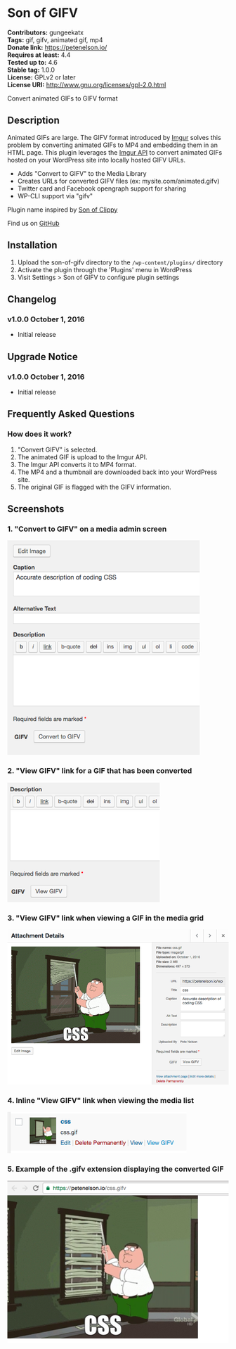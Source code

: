 # Son of GIFV #
**Contributors:** gungeekatx  
**Tags:** gif, gifv, animated gif, mp4  
**Donate link:** https://petenelson.io/  
**Requires at least:** 4.4  
**Tested up to:** 4.6  
**Stable tag:** 1.0.0  
**License:** GPLv2 or later  
**License URI:** http://www.gnu.org/licenses/gpl-2.0.html  

Convert animated GIFs to GIFV format

## Description ##

Animated GIFs are large.  The GIFV format introduced by [Imgur](https://blog.imgur.com/2014/10/09/introducing-gifv/)
solves this problem by converting animated GIFs to MP4 and embedding them in an HTML page.  This plugin
leverages the [Imgur API](https://api.imgur.com/) to convert animated GIFs hosted on your WordPress site
into locally hosted GIFV URLs.

* Adds "Convert to GIFV" to the Media Library
* Creates URLs for converted GIFV files (ex: mysite.com/animated.gifv)
* Twitter card and Facebook opengraph support for sharing
* WP-CLI support via "gifv" 

Plugin name inspired by [Son of Clippy](https://wordpress.org/plugins/son-of-clippy/)

Find us on [GitHub](https://github.com/petenelson/son-of-gifv)


## Installation ##

1. Upload the son-of-gifv directory to the `/wp-content/plugins/` directory
2. Activate the plugin through the 'Plugins' menu in WordPress
3. Visit Settings > Son of GIFV to configure plugin settings

## Changelog ##

### v1.0.0 October 1, 2016 ###
* Initial release


## Upgrade Notice ##

### v1.0.0 October 1, 2016 ###
* Initial release


## Frequently Asked Questions ##

### How does it work? ###

1. "Convert GIFV" is selected.
2. The animated GIF is upload to the Imgur API.
3. The Imgur API converts it to MP4 format.
4. The MP4 and a thumbnail are downloaded back into your WordPress site.
5. The original GIF is flagged with the GIFV information.


## Screenshots ##

### 1. "Convert to GIFV" on a media admin screen ###
!["Convert to GIFV" on a media admin screen](https://raw.githubusercontent.com/petenelson/son-of-gifv/master/wp-repo-assets/screenshot-1.png)

### 2. "View GIFV" link for a GIF that has been converted ###
!["View GIFV" link for a GIF that has been converted](https://raw.githubusercontent.com/petenelson/son-of-gifv/master/wp-repo-assets/screenshot-2.png)

### 3. "View GIFV" link when viewing a GIF in the media grid ###
!["View GIFV" link when viewing a GIF in the media grid](https://raw.githubusercontent.com/petenelson/son-of-gifv/master/wp-repo-assets/screenshot-3.png)

### 4. Inline "View GIFV" link when viewing the media list ###
![Inline "View GIFV" link when viewing the media list](https://raw.githubusercontent.com/petenelson/son-of-gifv/master/wp-repo-assets/screenshot-4.png)

### 5. Example of the .gifv extension displaying the converted GIF ###
![Example of the .gifv extension displaying the converted GIF](https://raw.githubusercontent.com/petenelson/son-of-gifv/master/wp-repo-assets/screenshot-5.png)

